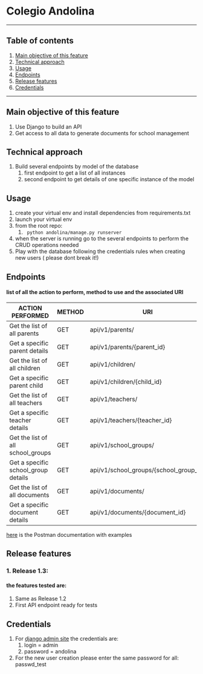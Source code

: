 # Colegio Andolina
***
## Table of contents
1. [Main objective of this feature](#main-objective-of-this-feature)
2. [Technical approach](#technical-approach)
3. [Usage](#usage)
4. [Endpoints](#endpoints)
5. [Release features](#release-features)
6. [Credentials](#credentials)
***

<a name="main-objective-of-this-feature"></a>
## Main objective of this feature  

1. Use Django to build an API
2. Get access to all data to generate documents for school management

<a name="technical-approach"></a>
## Technical approach
1. Build several endpoints by model of the database
   1. first endpoint to get a list of all instances
   2. second endpoint to get  details of one specific instance of the model

<a name="usage"></a>
## Usage  
1. create your virtual env and install dependencies from requirements.txt
2. launch your virtual env
3. from the root repo:
   1. ``` python andolina/manage.py runserver```
4. when the server is running go to the several endpoints to perform the CRUD operations needed
5. Play with the database following the credentials rules when creating new users ( please dont break it!)

<a name="endpoints"></a>
## Endpoints
#### list of all the action to perform, method to use and the associated URI

| ACTION PERFORMED                    | METHOD | URI                                    |  
|-------------------------------------| ----------- |----------------------------------------| 
| Get the list of all parents         | GET | api/v1/parents/                        |  
| Get a specific parent details       | GET | api/v1/parents/{parent_id}             |  
| Get the list of all children        | GET | api/v1/children/                       |  
| Get a specific parent child         | GET | api/v1/children/{child_id}             |  
| Get the list of all teachers        | GET | api/v1/teachers/                       |  
| Get a specific teacher details      | GET | api/v1/teachers/{teacher_id}           |  
| Get the list of all school_groups   | GET | api/v1/school_groups/                  |  
| Get a specific school_group details | GET | api/v1/school_groups/{school_group_id} |  
| Get the list of all documents       | GET | api/v1/documents/                      |  
| Get a specific document details     | GET | api/v1/documents/{document_id}         |  

[here](https://documenter.getpostman.com/view/16015714/2s8YK9LR9B) is the Postman documentation with examples

<a name="release-features"></a>
## Release features
### 1. Release 1.3:
   #### the features tested are:
   1. Same as Release 1.2
   5. First API endpoint ready for tests


<a name="credentials"></a>
## Credentials

1. For [django admin site](http://127.0.0.1:8000/management/login/?next=/management/) the credentials are:
   1. login = admin
   2. password = andolina
2. For the new user creation please enter the same password for all: passwd_test

